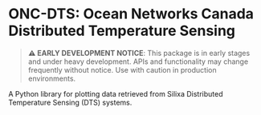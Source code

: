 # ONC-DTS: Ocean Networks Canada Distributed Temperature Sensing

> **⚠️ EARLY DEVELOPMENT NOTICE**: This package is in early stages and under heavy development. APIs and functionality may change frequently without notice. Use with caution in production environments.

A Python library for plotting data retrieved from Silixa Distributed Temperature Sensing (DTS) systems.


